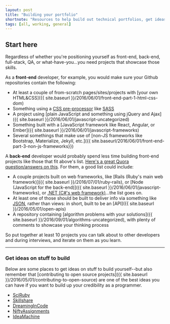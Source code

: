 ```yaml
---
layout: post
title: "Building your portfolio"
shortnote: "Resources to help build out technical portfolios, get ideas, and contribute to open source."
tags: [all, working, general]
---
```

## Start here
Regardless of whether you're positioning yourself as front-end, back-end, full-stack, QA, or what-have-you...you need projects that showcase those skills.

As a **front-end** developer, for example, you would make sure your Github repositories contain the following:

* At least a couple of from-scratch pages/sites/projects with [your own HTML&CSS]({{ site.baseurl }}/2016/06/01/front-end-part-1-html-css-dom)
* Something using a [CSS pre-processor](https://www.sitepoint.com/6-current-options-css-preprocessors/) like [SASS](http://sass-lang.com/)
* A project using [plain JavaScript and something using jQuery and Ajax]({{ site.baseurl }}/2016/06/01/javascript-uncategorized)
* Something built with a [JavaScript framework like React, Angular, or Ember]({{ site.baseurl }}/2016/06/01/javascript-frameworks)
* Several somethings that make use of [non-JS frameworks like Bootstrap, Materialize, Jekyll, etc.]({{ site.baseurl/2016/06/01/front-end-part-3-non-js-frameworks}})

A **back-end** developer would probably spend less time building front-end projects like those that fit above's list. [Here's a great Quora question/answers on this](https://www.quora.com/What-does-a-good-junior-backend-developer-portfolio-website-look-like). For them, a good list could include:

* A couple projects built on web frameworks, like [Rails (Ruby's main web framework)]({{ site.baseurl }}/2016/07/01/ruby-rails), or [Node (JavaScript for the back-end)]({{ site.baseurl }}/2016/06/01/javascript-frameworks), or [.NET (C#'s web framework)](https://www.microsoft.com/net)...the list goes on.
* At least one of those should be built to deliver info via something like [JSON](http://www.w3schools.com/json/), rather than views: in short, built to be an [API]({{ site.baseurl }}/2016/05/01/open-apis)
* A repository containing [algorithm problems with your solutions]({{ site.baseurl }}/2016/09/01/algorithms-uncategorized), with plenty of comments to showcase your thinking process

So put together at least 10 projects you can talk about to other developers and during interviews, and iterate on them as you learn.

<hr>

### Get ideas on stuff to build
Below are some places to get ideas on stuff to build yourself--but also remember that [contributing to open source projects]({{ site.baseurl }}/2016/05/01/contributing-to-open-source) are one of the best ideas you can have if you want to build up your credibility as a programmer.

* [SciRuby](https://github.com/SciRuby/sciruby/wiki/Google-Summer-of-Code-2016-Ideas)
* [Skillshare](http://skillshare.im/)
* [DreamingInCode](http://www.dreamincode.net/forums/topic/78802-martyr2s-mega-project-ideas-list/)
* [NiftyAssignments](http://nifty.stanford.edu/)
* [IdeaMachine](http://www.ideamachine.io/)
